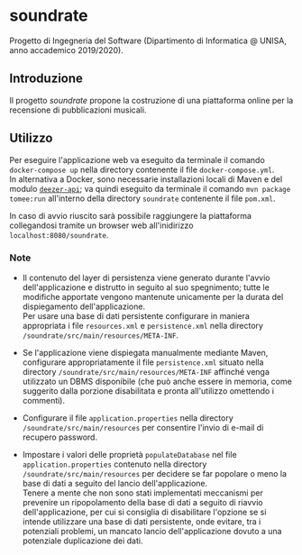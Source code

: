 # soundrate
Progetto di Ingegneria del Software (Dipartimento di Informatica @ UNISA, anno accademico 2019/2020).

## Introduzione
Il progetto *soundrate* propone la costruzione di una piattaforma online per la recensione di pubblicazioni musicali.

## Utilizzo
Per eseguire l'applicazione web va eseguito da terminale il comando `docker-compose up` nella directory contenente il file `docker-compose.yml`. \
In alternativa a Docker, sono necessarie installazioni locali di Maven e del modulo [`deezer-api`](https://github.com/alex-massa/deezer-api); va quindi eseguito da terminale il comando `mvn package tomee:run` all'interno della directory `soundrate` contenente il file `pom.xml`.

In caso di avvio riuscito sarà possibile raggiungere la piattaforma collegandosi tramite un browser web all'inidirizzo `localhost:8080/soundrate`.

### Note
- Il contenuto del layer di persistenza viene generato durante l'avvio dell'applicazione e distrutto in seguito al suo spegnimento; tutte le modifiche apportate vengono mantenute unicamente per la durata del dispiegamento dell'applicazione. \
Per usare una base di dati persistente configurare in maniera appropriata i file `resources.xml` e `persistence.xml` nella directory `/soundrate/src/main/resources/META-INF`.

- Se l'applicazione viene dispiegata manualmente mediante Maven, configurare appropriatamente il file `persistence.xml` situato nella directory `/soundrate/src/main/resources/META-INF` affinché venga utilizzato un DBMS disponibile (che può anche essere in memoria, come suggerito dalla porzione disabilitata e pronta all'utilizzo omettendo i commenti).

- Configurare il file `application.properties` nella directory `/soundrate/src/main/resources` per consentire l'invio di e-mail di recupero password.

- Impostare i valori delle proprietà `populateDatabase` nel file `application.properties` contenuto nella directory `/soundrate/src/main/resources` per decidere se far popolare o meno la base di dati a seguito del lancio dell'applicazione. \
Tenere a mente che non sono stati implementati meccanismi per prevenire un ripopolamento della base di dati a seguito di riavvio dell'applicazione, per cui si consiglia di disabilitare l'opzione se si intende utilizzare una base di dati persistente, onde evitare, tra i potenziali problemi, un mancato lancio dell'applicazione dovuto a una potenziale duplicazione dei dati.
